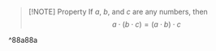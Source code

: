 > [!NOTE] Property
> If $a$, $b$, and $c$ are any numbers, then$$a\cdot(b\cdot c)=(a\cdot b)\cdot c$$

^88a88a
